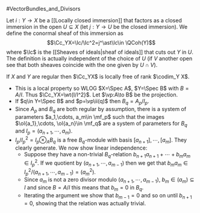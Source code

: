#VectorBundles_and_Divisors 

Let $i:Y\to X$ be a [[Locally closed immersion]] that factors as a closed immersion in the open $U\subseteq X$ (let $j:Y\to U$ be the closed immersion). We define the conormal sheaf of this immersion as $$\Cc_YX=\Ic/\Ic^2=j^\ast\Ic\in \QCoh(Y)$$where $\Ic$ is the [[Sheaves of ideals|sheaf of ideals]] that cuts out $Y$ in $U$. The definition is actually independent of the choice of $U$ (if $V$ another open see that both sheaves coincide with the one given by $U\cap V$).

If $X$ and $Y$ are regular then $\Cc_YX$ is locally free of rank $\codim_Y X$.
- This is a local property so WLOG $X=\Spec A$, $Y=\Spec B$ with $B=A/I$. Thus $\Cc_YX=\wt{I/I^2}$. Let $\vp:A\to B$ be the projection.
- If $q\in Y=\Spec B$ and $p=\vp\ii(q)$ then $B_q=A_p/I_p$.
- Since $A_p$ and $B_q$ are both regular by assumption, there is a system of parameters $a_1,\cdots, a_m\in \mf_p$ such that the images $\ol{a_1},\cdots, \ol{a_n}\in \mf_q$ are a system of parameters for $B_q$ and $I_p=(a_{n+1},\cdots, a_m)$.
- $I_p/I_p^2=I_p\otimes_A B_q$ is a free $B_q$-module with basis $[a_{n+1}],\cdots, [a_m]$. They clearly generate. We now show linear independence:
	- Suppose they have a non-trivial $B_q$-relation $b_{n+1}a_{n+1}+\cdots + b_m a_m\in I_p^2$. If we quotient by $(a_{n+1},\cdots, a_{m-1})$ then we get that $b_ma_m\in I_p^2/(a_{n+1},\cdots, a_{m-1})=(a_m^2)$. 
	- Since $a_m$ is not a zero divisor modulo $(a_{n+1},\cdots, a_{m-1})$, $b_m\in (a_m)\subseteq I$ and since $B=A/I$ this means that $b_m=0$ in $B_q$. 
	- Iterating the argument we show that $b_{m-1}=0$ and so on until $b_{n+1}=0$, showing that the relation was actually trivial.
